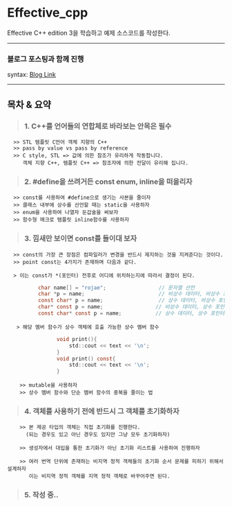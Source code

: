 # Effective_cpp
Effective C++ edition 3을 학습하고 예제 소스코드를 작성한다.


<hr/>

### 블로그 포스팅과 함께 진행
syntax: [Blog Link](https://redcoder.tistory.com/category/C_C%2B%2B%20%ED%94%84%EB%A1%9C%EA%B7%B8%EB%9E%98%EB%B0%8D/Effective%20C%2B%2B
 )

<hr/>

## 목차 & 요약
   >### 1. C++를 언어들의 연합체로 바라보는 안목은 필수
      >> STL 템플릿 C언어 객체 지향의 C++
      >> pass by value vs pass by reference
      >> C style, STL => 값에 의한 참조가 유리하게 작동합니다.
         객체 지향 C++, 템플릿 C++ => 참조자에 의한 전달이 유리해 집니다.

   >### 2. #define을 쓰려거든 const enum, inline을 떠올리자
      >> const를 사용하여 #define으로 생기는 사본을 줄이자
      >> 클래스 내부에 상수를 선언할 때는 static을 사용하자
      >> enum을 사용하여 나열자 둔갑술을 써보자
      >> 함수형 매크로 템플릿 inline함수를 사용하자
      
   >### 3. 낌새만 보이면 const를 들이대 보자
      >> const의 가장 큰 장점은 컴파일러가 변경을 반드시 제지하는 것을 지켜준다는 것이다.
      >> point const는 4가지가 존재하며 다음과 같다.

      > 이는 const가 *(포인터) 전후로 어디에 위치하는지에 따라서 결정이 된다.
```c
          char name[] = "rojae";                 // 문자열 선언
          char *p = name;                        // 비상수 데이터, 비상수 포인터
          const char* p = name;                  // 상수 데이터, 비상수 포인터
          char* const p = name;                 // 비상수 데이터, 상수 포인터
          const char* const p = name;           // 상수 데이터, 상수 포인터
```
       > 해당 멤버 함수가 상수 객체에 호출 가능한 상수 멤버 함수
```c
                void print(){
                    std::cout << text << '\n';
                }
                void print() const{
                    std::cout << text << '\n';
                }
```
        >> mutable을 사용하자
        >> 상수 멤버 함수와 단순 멤버 함수의 중복을 줄이는 법

   >### 4. 객체를 사용하기 전에 반드시 그 객체를 초기화하자
        >> 본 제공 타입의 객체는 직접 초기화를 진행한다. 
          (되는 경우도 있고 아닌 경우도 있지만 그냥 모두 초기화하자)

        >> 생성자에서 대입을 통한 초기화가 아닌 초기화 리스트를 사용하여 진행하자
        
        >> 여러 번역 단위에 존재하는 비지역 정적 객체들의 초기화 순서 문제를 피하기 위해서 설계하자
           이는 비지역 정적 객체를 지역 정적 객체로 바꾸어주면 된다.


        
   >### 5. 작성 중..
